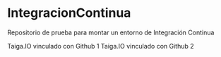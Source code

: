 # IntegracionContinua

Repositorio de prueba para montar un entorno de Integración Continua

Taiga.IO vinculado con Github 1
Taiga.IO vinculado con Github 2
